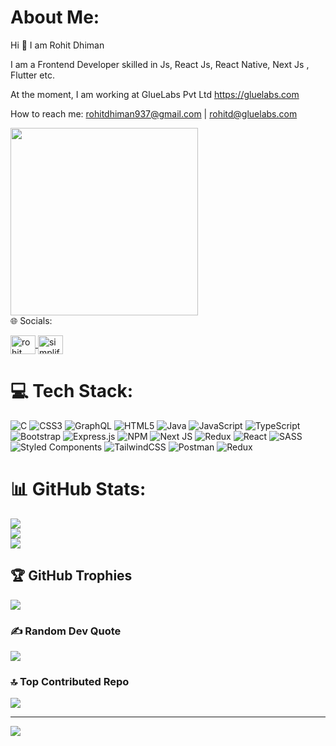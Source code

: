 # About Me:
Hi 👋 I am Rohit Dhiman

I am a Frontend Developer skilled in Js, React Js, React Native, Next Js , Flutter etc.

At the moment, I am working at GlueLabs Pvt Ltd <a>https://gluelabs.com</a>

How to reach me:
<a>rohitdhiman937@gmail.com</a> |
<a>rohitd@gluelabs.com</a>

<img src="https://sircltech.com/assets/images/newgif/python.gif"  width="300"/>
</br
  


## 🌐 Socials:
<p align="left">
<a href="https://www.linkedin.com/in/rohit-dhiman-783a721b9/" target="blank"><img align="center" src="https://raw.githubusercontent.com/rahuldkjain/github-profile-readme-generator/master/src/images/icons/Social/linked-in-alt.svg" alt="rohit dhiman" height="30" width="40" />
<a href="https://www.instagram.com/rohitt_30/" target="blank"><img align="center" src="https://raw.githubusercontent.com/rahuldkjain/github-profile-readme-generator/master/src/images/icons/Social/instagram.svg" alt="simplified_learner" height="30" width="40" /></a>
</p>

# 💻 Tech Stack:
![C](https://img.shields.io/badge/c-%2300599C.svg?style=for-the-badge&logo=c&logoColor=white) ![CSS3](https://img.shields.io/badge/css3-%231572B6.svg?style=for-the-badge&logo=css3&logoColor=white) ![GraphQL](https://img.shields.io/badge/-GraphQL-E10098?style=for-the-badge&logo=graphql&logoColor=white) ![HTML5](https://img.shields.io/badge/html5-%23E34F26.svg?style=for-the-badge&logo=html5&logoColor=white) ![Java](https://img.shields.io/badge/java-%23ED8B00.svg?style=for-the-badge&logo=java&logoColor=white) ![JavaScript](https://img.shields.io/badge/javascript-%23323330.svg?style=for-the-badge&logo=javascript&logoColor=%23F7DF1E) ![TypeScript](https://img.shields.io/badge/typescript-%23007ACC.svg?style=for-the-badge&logo=typescript&logoColor=white) ![Bootstrap](https://img.shields.io/badge/bootstrap-%23563D7C.svg?style=for-the-badge&logo=bootstrap&logoColor=white) ![Express.js](https://img.shields.io/badge/express.js-%23404d59.svg?style=for-the-badge&logo=express&logoColor=%2361DAFB) ![NPM](https://img.shields.io/badge/NPM-%23000000.svg?style=for-the-badge&logo=npm&logoColor=white) ![Next JS](https://img.shields.io/badge/Next-black?style=for-the-badge&logo=next.js&logoColor=white) ![Redux](https://img.shields.io/badge/redux-%23593d88.svg?style=for-the-badge&logo=redux&logoColor=white) ![React](https://img.shields.io/badge/react-%2320232a.svg?style=for-the-badge&logo=react&logoColor=%2361DAFB) ![SASS](https://img.shields.io/badge/SASS-hotpink.svg?style=for-the-badge&logo=SASS&logoColor=white) ![Styled Components](https://img.shields.io/badge/styled--components-DB7093?style=for-the-badge&logo=styled-components&logoColor=white) ![TailwindCSS](https://img.shields.io/badge/tailwindcss-%2338B2AC.svg?style=for-the-badge&logo=tailwind-css&logoColor=white) ![Postman](https://img.shields.io/badge/Postman-FF6C37?style=for-the-badge&logo=postman&logoColor=white) ![Redux](https://img.shields.io/badge/redux-%23593d88.svg?style=for-the-badge&logo=redux&logoColor=white)
# 📊 GitHub Stats:
![](https://github-readme-stats.vercel.app/api?username=rohitdhiman554&theme=gruvbox&hide_border=false&include_all_commits=true&count_private=true)<br/>
![](https://github-readme-streak-stats.herokuapp.com/?user=rohitdhiman554&theme=gruvbox&hide_border=false)<br/>
![](https://github-readme-stats.vercel.app/api/top-langs/?username=rohitdhiman554&theme=gruvbox&hide_border=false&include_all_commits=true&count_private=true&layout=compact)

## 🏆 GitHub Trophies
![](https://github-profile-trophy.vercel.app/?username=rohitdhiman554&theme=onedark&no-frame=false&no-bg=false&margin-w=4)

### ✍️ Random Dev Quote
![](https://quotes-github-readme.vercel.app/api?type=horizontal&theme=dark)


### 🔝 Top Contributed Repo
![](https://github-contributor-stats.vercel.app/api?username=rohitdhiman554&limit=5&theme=dark&combine_all_yearly_contributions=true)

---
[![](https://visitcount.itsvg.in/api?id=rohitdhiman554&icon=0&color=0)](https://visitcount.itsvg.in)

<!-- Proudly created with GPRM ( https://gprm.itsvg.in ) -->
